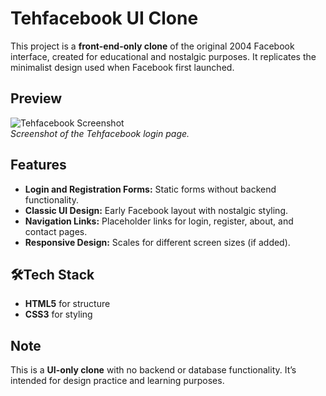 
# Tehfacebook UI Clone

This project is a **front-end-only clone** of the original 2004 Facebook interface, created for educational and nostalgic purposes. It replicates the minimalist design used when Facebook first launched.

## Preview
![Tehfacebook Screenshot](./path-to-your-image.png)  
*Screenshot of the Tehfacebook login page.*

## Features
- **Login and Registration Forms:** Static forms without backend functionality.
- **Classic UI Design:** Early Facebook layout with nostalgic styling.
- **Navigation Links:** Placeholder links for login, register, about, and contact pages.
- **Responsive Design:** Scales for different screen sizes (if added).

## 🛠Tech Stack
- **HTML5** for structure  
- **CSS3** for styling

## Note
This is a **UI-only clone** with no backend or database functionality. It’s intended for design practice and learning purposes.


